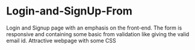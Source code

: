 # Login-and-SignUp-From
Login and Signup page with an emphasis on the front-end. 
The form is responsive and containing some basic from validation like giving the valid email id.
Attractive webpage with some CSS
